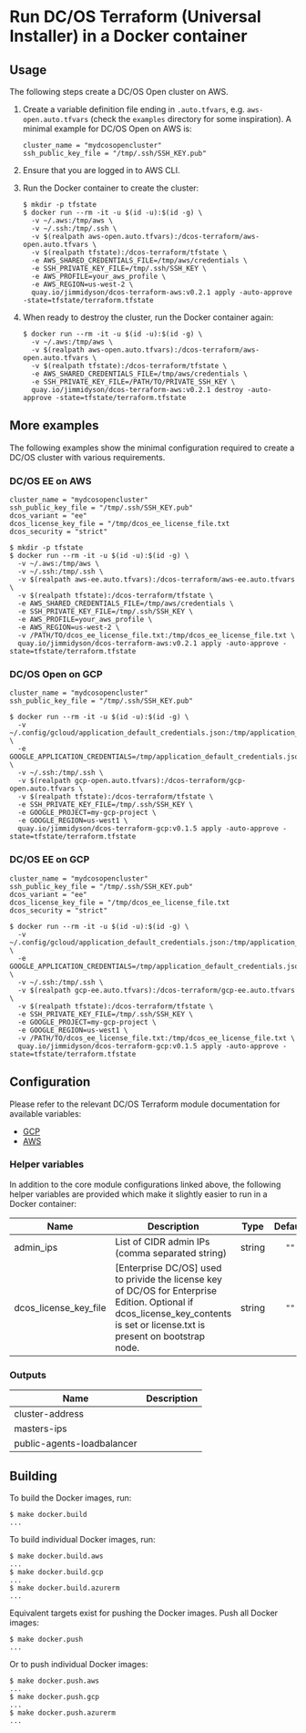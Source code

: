 # Run DC/OS Terraform (Universal Installer) in a Docker container

## Usage

The following steps create a DC/OS Open cluster on AWS.

1. Create a variable definition file ending in `.auto.tfvars`, e.g. `aws-open.auto.tfvars` (check the `examples` directory for some inspiration). A minimal example for DC/OS Open on AWS is:

    ```hcl
    cluster_name = "mydcosopencluster"
    ssh_public_key_file = "/tmp/.ssh/SSH_KEY.pub"
    ```

1. Ensure that you are logged in to AWS CLI.
1. Run the Docker container to create the cluster:

    ```shell
    $ mkdir -p tfstate
    $ docker run --rm -it -u $(id -u):$(id -g) \
      -v ~/.aws:/tmp/aws \
      -v ~/.ssh:/tmp/.ssh \
      -v $(realpath aws-open.auto.tfvars):/dcos-terraform/aws-open.auto.tfvars \
      -v $(realpath tfstate):/dcos-terraform/tfstate \
      -e AWS_SHARED_CREDENTIALS_FILE=/tmp/aws/credentials \
      -e SSH_PRIVATE_KEY_FILE=/tmp/.ssh/SSH_KEY \
      -e AWS_PROFILE=your_aws_profile \
      -e AWS_REGION=us-west-2 \
      quay.io/jimmidyson/dcos-terraform-aws:v0.2.1 apply -auto-approve -state=tfstate/terraform.tfstate
    ```

1. When ready to destroy the cluster, run the Docker container again:

    ```shell
    $ docker run --rm -it -u $(id -u):$(id -g) \
      -v ~/.aws:/tmp/aws \
      -v $(realpath aws-open.auto.tfvars):/dcos-terraform/aws-open.auto.tfvars \
      -v $(realpath tfstate):/dcos-terraform/tfstate \
      -e AWS_SHARED_CREDENTIALS_FILE=/tmp/aws/credentials \
      -e SSH_PRIVATE_KEY_FILE=/PATH/TO/PRIVATE_SSH_KEY \
      quay.io/jimmidyson/dcos-terraform-aws:v0.2.1 destroy -auto-approve -state=tfstate/terraform.tfstate
    ```

## More examples

The following examples show the minimal configuration required to create a DC/OS cluster with various requirements.

### DC/OS EE on AWS

```hcl
cluster_name = "mydcosopencluster"
ssh_public_key_file = "/tmp/.ssh/SSH_KEY.pub"
dcos_variant = "ee"
dcos_license_key_file = "/tmp/dcos_ee_license_file.txt
dcos_security = "strict"
```

```shell
$ mkdir -p tfstate
$ docker run --rm -it -u $(id -u):$(id -g) \
  -v ~/.aws:/tmp/aws \
  -v ~/.ssh:/tmp/.ssh \
  -v $(realpath aws-ee.auto.tfvars):/dcos-terraform/aws-ee.auto.tfvars \
  -v $(realpath tfstate):/dcos-terraform/tfstate \
  -e AWS_SHARED_CREDENTIALS_FILE=/tmp/aws/credentials \
  -e SSH_PRIVATE_KEY_FILE=/tmp/.ssh/SSH_KEY \
  -e AWS_PROFILE=your_aws_profile \
  -e AWS_REGION=us-west-2 \
  -v /PATH/TO/dcos_ee_license_file.txt:/tmp/dcos_ee_license_file.txt \
  quay.io/jimmidyson/dcos-terraform-aws:v0.2.1 apply -auto-approve -state=tfstate/terraform.tfstate
```

### DC/OS Open on GCP

```hcl
cluster_name = "mydcosopencluster"
ssh_public_key_file = "/tmp/.ssh/SSH_KEY.pub"
```

```shell
$ docker run --rm -it -u $(id -u):$(id -g) \
  -v ~/.config/gcloud/application_default_credentials.json:/tmp/application_default_credentials.json \
  -e GOOGLE_APPLICATION_CREDENTIALS=/tmp/application_default_credentials.json \
  -v ~/.ssh:/tmp/.ssh \
  -v $(realpath gcp-open.auto.tfvars):/dcos-terraform/gcp-open.auto.tfvars \
  -v $(realpath tfstate):/dcos-terraform/tfstate \
  -e SSH_PRIVATE_KEY_FILE=/tmp/.ssh/SSH_KEY \
  -e GOOGLE_PROJECT=my-gcp-project \
  -e GOOGLE_REGION=us-west1 \
  quay.io/jimmidyson/dcos-terraform-gcp:v0.1.5 apply -auto-approve -state=tfstate/terraform.tfstate
```

### DC/OS EE on GCP

```hcl
cluster_name = "mydcosopencluster"
ssh_public_key_file = "/tmp/.ssh/SSH_KEY.pub"
dcos_variant = "ee"
dcos_license_key_file = "/tmp/dcos_ee_license_file.txt
dcos_security = "strict"
```

```shell
$ docker run --rm -it -u $(id -u):$(id -g) \
  -v ~/.config/gcloud/application_default_credentials.json:/tmp/application_default_credentials.json \
  -e GOOGLE_APPLICATION_CREDENTIALS=/tmp/application_default_credentials.json \
  -v ~/.ssh:/tmp/.ssh \
  -v $(realpath gcp-ee.auto.tfvars):/dcos-terraform/gcp-ee.auto.tfvars \
  -v $(realpath tfstate):/dcos-terraform/tfstate \
  -e SSH_PRIVATE_KEY_FILE=/tmp/.ssh/SSH_KEY \
  -e GOOGLE_PROJECT=my-gcp-project \
  -e GOOGLE_REGION=us-west1 \
  -v /PATH/TO/dcos_ee_license_file.txt:/tmp/dcos_ee_license_file.txt \
  quay.io/jimmidyson/dcos-terraform-gcp:v0.1.5 apply -auto-approve -state=tfstate/terraform.tfstate
```

## Configuration

Please refer to the relevant DC/OS Terraform module documentation for available variables:

* [GCP](https://github.com/dcos-terraform/terraform-gcp-dcos)
* [AWS](https://github.com/dcos-terraform/terraform-aws-dcos)

### Helper variables

In addition to the core module configurations linked above, the following helper variables are
provided which make it slightly easier to run in a Docker container:

| Name | Description | Type | Default | Required |
|------|-------------|:----:|:-----:|:-----:|
| admin\_ips | List of CIDR admin IPs (comma separated string) | string | `""` | no |
| dcos\_license\_key\_file | [Enterprise DC/OS] used to privide the license key of DC/OS for Enterprise Edition. Optional if dcos_license_key_contents is set or license.txt is present on bootstrap node. | string | `""` | no |

### Outputs

| Name | Description |
|------|-------------|
| cluster-address |  |
| masters-ips |  |
| public-agents-loadbalancer |  |

## Building

To build the Docker images, run:

```shell
$ make docker.build
...
```

To build individual Docker images, run:

```shell
$ make docker.build.aws
...
$ make docker.build.gcp
...
$ make docker.build.azurerm
...
```

Equivalent targets exist for pushing the Docker images. Push all Docker images:

```shell
$ make docker.push
...
```

Or to push individual Docker images:

```shell
$ make docker.push.aws
...
$ make docker.push.gcp
...
$ make docker.push.azurerm
...
```

